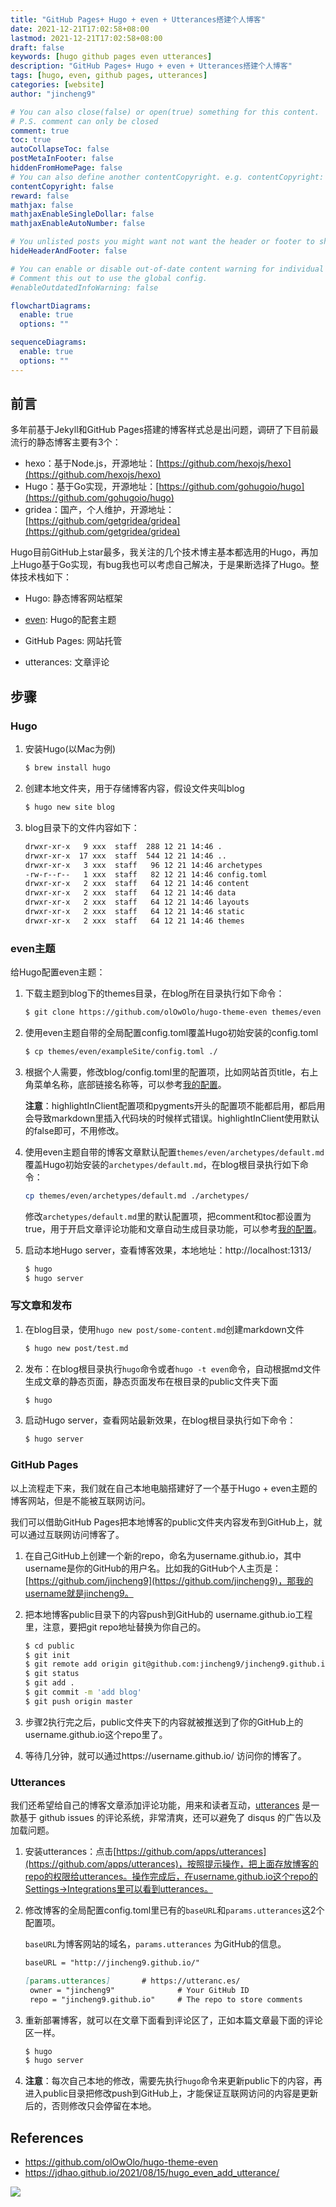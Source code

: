 ```yaml
---
title: "GitHub Pages+ Hugo + even + Utterances搭建个人博客"
date: 2021-12-21T17:02:58+08:00
lastmod: 2021-12-21T17:02:58+08:00
draft: false
keywords: [hugo github pages even utterances]
description: "GitHub Pages+ Hugo + even + Utterances搭建个人博客"
tags: [hugo, even, github pages, utterances]
categories: [website]
author: "jincheng9"

# You can also close(false) or open(true) something for this content.
# P.S. comment can only be closed
comment: true
toc: true
autoCollapseToc: false
postMetaInFooter: false
hiddenFromHomePage: false
# You can also define another contentCopyright. e.g. contentCopyright: "This is another copyright."
contentCopyright: false
reward: false
mathjax: false
mathjaxEnableSingleDollar: false
mathjaxEnableAutoNumber: false

# You unlisted posts you might want not want the header or footer to show
hideHeaderAndFooter: false

# You can enable or disable out-of-date content warning for individual post.
# Comment this out to use the global config.
#enableOutdatedInfoWarning: false

flowchartDiagrams:
  enable: true
  options: ""

sequenceDiagrams: 
  enable: true
  options: ""
---
```


## 前言

多年前基于Jekyll和GitHub Pages搭建的博客样式总是出问题，调研了下目前最流行的静态博客主要有3个：

* hexo：基于Node.js，开源地址：[https://github.com/hexojs/hexo](https://github.com/hexojs/hexo)
* Hugo：基于Go实现，开源地址：[https://github.com/gohugoio/hugo](https://github.com/gohugoio/hugo)
* gridea：国产，个人维护，开源地址：[https://github.com/getgridea/gridea](https://github.com/getgridea/gridea)

Hugo目前GitHub上star最多，我关注的几个技术博主基本都选用的Hugo，再加上Hugo基于Go实现，有bug我也可以考虑自己解决，于是果断选择了Hugo。整体技术栈如下：

* Hugo: 静态博客网站框架

* [even](https://github.com/olOwOlo/hugo-theme-even): Hugo的配套主题 
* GitHub Pages: 网站托管
* utterances: 文章评论

## 步骤

### Hugo

1. 安装Hugo(以Mac为例)

   ```bash
   $ brew install hugo
   ```

2. 创建本地文件夹，用于存储博客内容，假设文件夹叫blog

   ```bash
   $ hugo new site blog
   ```

3. blog目录下的文件内容如下：

   ```markdown
   drwxr-xr-x   9 xxx  staff  288 12 21 14:46 .
   drwxr-xr-x  17 xxx  staff  544 12 21 14:46 ..
   drwxr-xr-x   3 xxx  staff   96 12 21 14:46 archetypes
   -rw-r--r--   1 xxx  staff   82 12 21 14:46 config.toml
   drwxr-xr-x   2 xxx  staff   64 12 21 14:46 content
   drwxr-xr-x   2 xxx  staff   64 12 21 14:46 data
   drwxr-xr-x   2 xxx  staff   64 12 21 14:46 layouts
   drwxr-xr-x   2 xxx  staff   64 12 21 14:46 static
   drwxr-xr-x   2 xxx  staff   64 12 21 14:46 themes
   ```

### even主题

给Hugo配置even主题：

1. 下载主题到blog下的themes目录，在blog所在目录执行如下命令：

   ```bash
   $ git clone https://github.com/olOwOlo/hugo-theme-even themes/even
   ```

2. 使用even主题自带的全局配置config.toml覆盖Hugo初始安装的config.toml

   ```bash
   $ cp themes/even/exampleSite/config.toml ./
   ```

3. 根据个人需要，修改blog/config.toml里的配置项，比如网站首页title，右上角菜单名称，底部链接名称等，可以参考[我的配置](https://github.com/jincheng9/blog)。

   **注意**：highlightInClient配置项和pygments开头的配置项不能都启用，都启用会导致markdown里插入代码块的时候样式错误。highlightInClient使用默认的false即可，不用修改。

4. 使用even主题自带的博客文章默认配置`themes/even/archetypes/default.md`覆盖Hugo初始安装的`archetypes/default.md`，在blog根目录执行如下命令：

   ```bash
   cp themes/even/archetypes/default.md ./archetypes/
   ```

   修改`archetypes/default.md`里的默认配置项，把comment和toc都设置为true，用于开启文章评论功能和文章自动生成目录功能，可以参考[我的配置](https://github.com/jincheng9/blog)。

5. 启动本地Hugo server，查看博客效果，本地地址：http://localhost:1313/

   ```bash
   $ hugo
   $ hugo server
   ```



### 写文章和发布

1. 在blog目录，使用`hugo new post/some-content.md`创建markdown文件

   ```bash
   $ hugo new post/test.md
   ```

2. 发布：在blog根目录执行`hugo`命令或者`hugo -t even`命令，自动根据md文件生成文章的静态页面，静态页面发布在根目录的public文件夹下面

   ```bash
   $ hugo
   ```

3. 启动Hugo server，查看网站最新效果，在blog根目录执行如下命令：

   ```bash
   $ hugo server
   ```

   

### GitHub Pages

以上流程走下来，我们就在自己本地电脑搭建好了一个基于Hugo + even主题的博客网站，但是不能被互联网访问。

我们可以借助GitHub Pages把本地博客的public文件夹内容发布到GitHub上，就可以通过互联网访问博客了。

1. 在自己GitHub上创建一个新的repo，命名为username.github.io，其中username是你的GitHub的用户名。比如我的GitHub个人主页是：[https://github.com/jincheng9](https://github.com/jincheng9)，那我的username就是jincheng9。

2. 把本地博客public目录下的内容push到GitHub的 username.github.io工程里，注意，要把git repo地址替换为你自己的。

   ```bash
   $ cd public
   $ git init
   $ git remote add origin git@github.com:jincheng9/jincheng9.github.io.git 
   $ git status
   $ git add .
   $ git commit -m 'add blog'
   $ git push origin master
   ```

3. 步骤2执行完之后，public文件夹下的内容就被推送到了你的GitHub上的username.github.io这个repo里了。

4. 等待几分钟，就可以通过https://username.github.io/ 访问你的博客了。

   

### Utterances

我们还希望给自己的博客文章添加评论功能，用来和读者互动，[utterances](https://utteranc.es/) 是一款基于 github issues 的评论系统，非常清爽，还可以避免了 disqus 的广告以及加载问题。

1. 安装utterances：点击[https://github.com/apps/utterances](https://github.com/apps/utterances)，按照提示操作，把上面存放博客的repo的权限给utterances。操作完成后，在username.github.io这个repo的Settings->Integrations里可以看到utterances。

2. 修改博客的全局配置config.toml里已有的`baseURL`和`params.utterances`这2个配置项。

   `baseURL`为博客网站的域名，`params.utterances` 为GitHub的信息。

   ```markdown
   baseURL = "http://jincheng9.github.io/"
   ```

   ```markdown
   [params.utterances]       # https://utteranc.es/
   	owner = "jincheng9"              # Your GitHub ID
   	repo = "jincheng9.github.io"     # The repo to store comments
   ```

3. 重新部署博客，就可以在文章下面看到评论区了，正如本篇文章最下面的评论区一样。

   ```bash
   $ hugo
   $ hugo server
   ```

4. **注意**：每次自己本地的修改，需要先执行`hugo`命令来更新public下的内容，再进入public目录把修改push到GitHub上，才能保证互联网访问的内容是更新后的，否则修改只会停留在本地。

   

## References

* https://github.com/olOwOlo/hugo-theme-even
* https://jdhao.github.io/2021/08/15/hugo_even_add_utterance/

![](/img/wechat.png)

